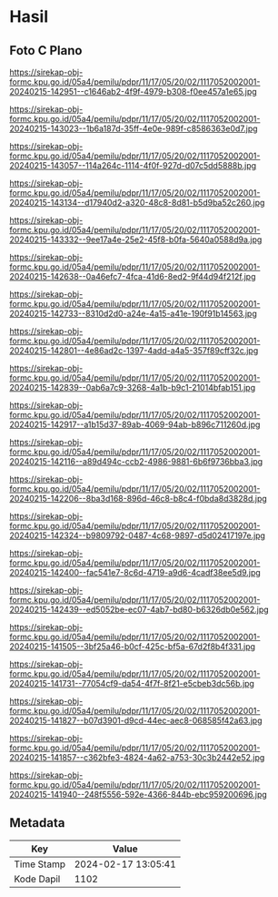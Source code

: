 # Hasil

## Foto C Plano

https://sirekap-obj-formc.kpu.go.id/05a4/pemilu/pdpr/11/17/05/20/02/1117052002001-20240215-142951--c1646ab2-4f9f-4979-b308-f0ee457a1e65.jpg

https://sirekap-obj-formc.kpu.go.id/05a4/pemilu/pdpr/11/17/05/20/02/1117052002001-20240215-143023--1b6a187d-35ff-4e0e-989f-c8586363e0d7.jpg

https://sirekap-obj-formc.kpu.go.id/05a4/pemilu/pdpr/11/17/05/20/02/1117052002001-20240215-143057--114a264c-1114-4f0f-927d-d07c5dd5888b.jpg

https://sirekap-obj-formc.kpu.go.id/05a4/pemilu/pdpr/11/17/05/20/02/1117052002001-20240215-143134--d17940d2-a320-48c8-8d81-b5d9ba52c260.jpg

https://sirekap-obj-formc.kpu.go.id/05a4/pemilu/pdpr/11/17/05/20/02/1117052002001-20240215-143332--9ee17a4e-25e2-45f8-b0fa-5640a0588d9a.jpg

https://sirekap-obj-formc.kpu.go.id/05a4/pemilu/pdpr/11/17/05/20/02/1117052002001-20240215-142638--0a46efc7-4fca-41d6-8ed2-9f44d94f212f.jpg

https://sirekap-obj-formc.kpu.go.id/05a4/pemilu/pdpr/11/17/05/20/02/1117052002001-20240215-142733--8310d2d0-a24e-4a15-a41e-190f91b14563.jpg

https://sirekap-obj-formc.kpu.go.id/05a4/pemilu/pdpr/11/17/05/20/02/1117052002001-20240215-142801--4e86ad2c-1397-4add-a4a5-357f89cff32c.jpg

https://sirekap-obj-formc.kpu.go.id/05a4/pemilu/pdpr/11/17/05/20/02/1117052002001-20240215-142839--0ab6a7c9-3268-4a1b-b9c1-21014bfab151.jpg

https://sirekap-obj-formc.kpu.go.id/05a4/pemilu/pdpr/11/17/05/20/02/1117052002001-20240215-142917--a1b15d37-89ab-4069-94ab-b896c711260d.jpg

https://sirekap-obj-formc.kpu.go.id/05a4/pemilu/pdpr/11/17/05/20/02/1117052002001-20240215-142116--a89d494c-ccb2-4986-9881-6b6f9736bba3.jpg

https://sirekap-obj-formc.kpu.go.id/05a4/pemilu/pdpr/11/17/05/20/02/1117052002001-20240215-142206--8ba3d168-896d-46c8-b8c4-f0bda8d3828d.jpg

https://sirekap-obj-formc.kpu.go.id/05a4/pemilu/pdpr/11/17/05/20/02/1117052002001-20240215-142324--b9809792-0487-4c68-9897-d5d02417197e.jpg

https://sirekap-obj-formc.kpu.go.id/05a4/pemilu/pdpr/11/17/05/20/02/1117052002001-20240215-142400--fac541e7-8c6d-4719-a9d6-4cadf38ee5d9.jpg

https://sirekap-obj-formc.kpu.go.id/05a4/pemilu/pdpr/11/17/05/20/02/1117052002001-20240215-142439--ed5052be-ec07-4ab7-bd80-b6326db0e562.jpg

https://sirekap-obj-formc.kpu.go.id/05a4/pemilu/pdpr/11/17/05/20/02/1117052002001-20240215-141505--3bf25a46-b0cf-425c-bf5a-67d2f8b4f331.jpg

https://sirekap-obj-formc.kpu.go.id/05a4/pemilu/pdpr/11/17/05/20/02/1117052002001-20240215-141731--77054cf9-da54-4f7f-8f21-e5cbeb3dc56b.jpg

https://sirekap-obj-formc.kpu.go.id/05a4/pemilu/pdpr/11/17/05/20/02/1117052002001-20240215-141827--b07d3901-d9cd-44ec-aec8-068585f42a63.jpg

https://sirekap-obj-formc.kpu.go.id/05a4/pemilu/pdpr/11/17/05/20/02/1117052002001-20240215-141857--c362bfe3-4824-4a62-a753-30c3b2442e52.jpg

https://sirekap-obj-formc.kpu.go.id/05a4/pemilu/pdpr/11/17/05/20/02/1117052002001-20240215-141940--248f5556-592e-4366-844b-ebc959200696.jpg


## Metadata

| Key        | Value               |
| ---------- | ------------------- |
| Time Stamp | 2024-02-17 13:05:41 |
| Kode Dapil | 1102                |



